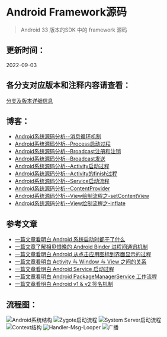 # Android Framework源码

> Android 33 版本的SDK 中的 framework 源码

## 更新时间：

2022-09-03

## 各分支对应版本和注释内容请查看：

[分支及版本详细信息](./Branch.md)

##  博客：

* [Android系统源码分析--消息循环机制](http://codemx.cn/2017/07/13/AndroidOS004-HandleMessageLooper/)
* [Android系统源码分析--Process启动过程](http://codemx.cn/2017/09/13/AndroidOS005-Process/)
* [Android系统源码分析--Broadcast注册和注销](http://codemx.cn/2017/12/21/AndroidOS006-Broadcast1/)
* [Android系统源码分析--Broadcast发送](http://codemx.cn/2017/12/25/AndroidOS007-Broadcast2/)
* [Android系统源码分析--Activity启动过程](http://codemx.cn/2018/01/26/AndroidOS008-Activity/)
* [Android系统源码分析--Activity的finish过程](http://codemx.cn/2018/03/12/AndroidOS009-Activity/)
* [Android系统源码分析--Service启动流程](http://codemx.cn/2018/04/24/AndroidOS010-Service/)
* [Android系统源码分析--ContentProvider](http://codemx.cn/2018/07/13/AndroidOS011-ContentProvider/)
* [Android系统源码分析--View绘制流程之-setContentView](http://codemx.cn/2018/11/12/AndroidOS012-View-setContentView/)
* [Android系统源码分析--View绘制流程之-inflate](http://codemx.cn/2018/11/20/AndroidOS013-View-inflate/)

## 参考文章
* [一篇文章看明白 Android 系统启动时都干了什么](https://blog.csdn.net/freekiteyu/article/details/79175010)
* [一篇文章了解相见恨晚的 Android Binder 进程间通讯机制](https://blog.csdn.net/freekiteyu/article/details/70082302)
* [一篇文章看明白 Android 从点击应用图标到界面显示的过程](https://blog.csdn.net/freekiteyu/article/details/79318031)
* [一篇文章看明白 Activity 与 Window 与 View 之间的关系](https://blog.csdn.net/freekiteyu/article/details/79408969)
* [一篇文章看明白 Android Service 启动过程](https://blog.csdn.net/freekiteyu/article/details/79785720)
* [一篇文章看明白 Android PackageManagerService 工作流程](https://blog.csdn.net/freekiteyu/article/details/82774947)
* [一篇文章看明白 Android v1 & v2 签名机制](https://blog.csdn.net/freekiteyu/article/details/84849651)


## 流程图：
<img src="./source/images/Android/AndroidOS.png" width="" height="" alt="Android系统结构"/>
<img src="./source/images/Android/Zygote.jpg" width="" height="" alt="Zygote启动流程"/>
<img src="./source/images/Android/SystemServer.jpg" width="" height="" alt="System Server启动流程"/>
<img src="./source/images/Android/Context.jpg" width="" height="" alt="Context结构"/>
<img src="./source/images/Android/HandlerMsgLooper.jpg" width="" height="" alt="Handler-Msg-Looper"/>
<img src="./source/images/Android/registerReceiver.jpg" width="" height="" alt="广播"/>

